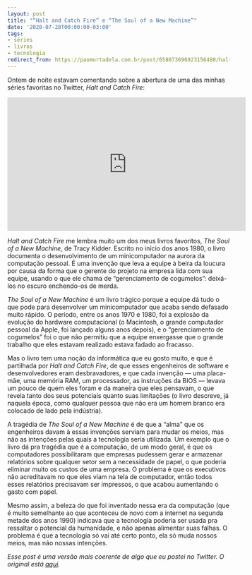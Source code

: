 ```yaml
---
layout: post
title: "“Halt and Catch Fire” e “The Soul of a New Machine”"
date: '2020-07-28T00:00:00-03:00'
tags:
- séries
- livros
- tecnologia
redirect_from: https://paomortadela.com.br/post/658073696923156480/halt-and-catch-fire-e-the-soul-of-a-new
---
```

Ontem de noite estavam comentando sobre a abertura de uma das minhas séries favoritas no Twitter, _Halt and Catch Fire_:

<iframe id="youtube_iframe" src="https://www.youtube.com/embed/RY8NO8R4AI8?feature=oembed&amp;enablejsapi=1&amp;origin=https://safe.txmblr.com&amp;wmode=opaque" allow="accelerometer; autoplay; clipboard-write; encrypted-media; gyroscope; picture-in-picture" allowfullscreen="" width="540" height="303" frameborder="0"></iframe>

_Halt and Catch Fire_ me lembra muito um dos meus livros favoritos, _The Soul of a New Machine_, de Tracy Kidder. Escrito no início dos anos 1980, o livro documenta o desenvolvimento de um minicomputador na aurora da computação pessoal. É uma invenção que leva a equipe à beira da loucura por causa da forma que o gerente do projeto na empresa lida com sua equipe, usando o que ele chama de “gerenciamento de cogumelos”: deixá-los no escuro enchendo-os de merda.

_The Soul of a New Machine_ é um livro trágico porque a equipe dá tudo o que pode para desenvolver um minicomputador que acaba sendo defasado muito rápido. O período, entre os anos 1970 e 1980, foi a explosão da evolução do hardware computacional (o Macintosh, o grande computador pessoal da Apple, foi lançado alguns anos depois), e o “gerenciamento de cogumelos” foi o que não permitiu que a equipe enxergasse que o grande trabalho que eles estavam realizado estava fadado ao fracasso.

Mas o livro tem uma noção da informática que eu gosto muito, e que é partilhada por _Halt and Catch Fire_, de que esses engenheiros de software e desenvolvedores eram desbravadores, e que cada invenção — uma placa-mãe, uma memória RAM, um processador, as instruções da BIOS — levava um pouco de quem eles foram e da maneira que eles pensavam, o que revela tanto dos seus potenciais quanto suas limitações (o livro descreve, já naquela época, como qualquer pessoa que não era um homem branco era colocado de lado pela indústria).

A tragédia de _The Soul of a New Machine_ é de que a “alma” que os engenheiros davam à essas invenções serviam para mudar os meios, mas não as intenções pelas quais a tecnologia seria utilizada. Um exemplo que o livro dá pra tragédia que é a computação, de um modo geral, é que os computadores possibilitaram que empresas pudessem gerar e armazenar relatórios sobre qualquer setor sem a necessidade de papel, o que poderia eliminar muito os custos de uma empresa. O problema é que os executivos não acreditavam no que eles viam na tela de computador, então todos esses relatórios precisavam ser impressos, o que acabou aumentando o gasto com papel.

Mesmo assim, a beleza do que foi inventado nessa era da computação (que é muito semelhante ao que aconteceu de novo com a internet na segunda metade dos anos 1990) indicava que a tecnologia poderia ser usada pra ressaltar o potencial da humanidade, e não apenas alimentar suas falhas. O problema é que a tecnologia só vai até certo ponto, ela só muda nossos meios, mas não nossas intenções.

_Esse post é uma versão mais coerente de algo que eu postei no Twitter. O original está [aqui](https://twitter.com/arthrfrts/status/1287950203006398464)._

